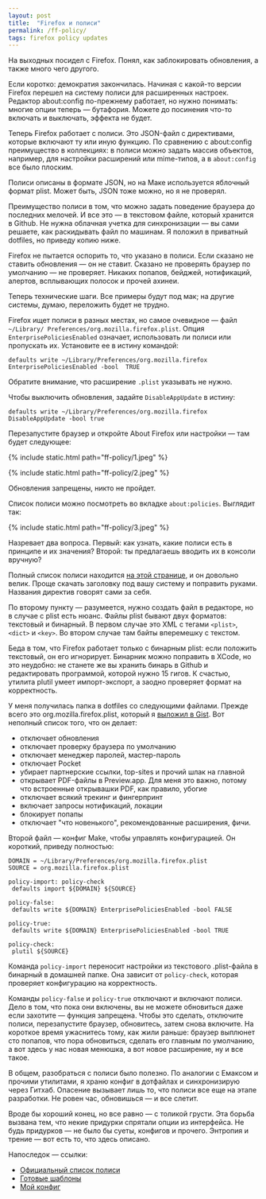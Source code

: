 ```yaml
---
layout: post
title:  "Firefox и полиси"
permalink: /ff-policy/
tags: firefox policy updates
---
```


На выходных посидел с Firefox. Понял, как заблокировать обновления, а также
много чего другого.

Если коротко: демократия закончилась. Начиная с какой-то версии Firefox перешел
на систему полиси для расширенных настроек. Редактор about:config по-прежнему
работает, но нужно понимать: многие опции теперь — бутафория. Можете до
посинения что-то включать и выключать, эффекта не будет.

Теперь Firefox работает с полиси. Это JSON-файл с директивами, которые включают
ту или иную функцию. По сравнению с about:config преимущество в коллекциях: в
полиси можно задать массив объектов, например, для настройки расширений или
mime-типов, а в `about:config` все было плоским.

Полиси описаны в формате JSON, но на Маке используется яблочный формат plist.
Может быть, JSON тоже можно, но я не проверял.

Преимущество полиси в том, что можно задать поведение браузера до последних
мелочей. И все это — в текстовом файле, который хранится в Github. Не нужна
облачная учетка для синхронизации — вы сами решаете, как раскидывать файл по
машинам. Я положил в приватный dotfiles, но приведу копию ниже.

Firefox не пытается оспорить то, что указано в полиси. Если сказано не ставить
обновления — он не ставит. Сказано не проверять браузер по умолчанию — не
проверяет. Никаких попапов, бейджей, нотификаций, алертов, всплывающих полосок и
прочей ахинеи.

Теперь технические шаги. Все примеры будут под мак; на другие системы, думаю,
переложить будет не трудно.

Firefox ищет полиси в разных местах, но самое очевидное — файл `~/Library/
Preferences/org.mozilla.firefox.plist`. Опция `EnterprisePoliciesEnabled`
означает, использовать ли полиси или пропускать их. Установите ее в истину
командой:

~~~
defaults write ~/Library/Preferences/org.mozilla.firefox EnterprisePoliciesEnabled -bool  TRUE
~~~

Обратите внимание, что расширение `.plist` указывать не нужно.

Чтобы выключить обновления, задайте `DisableAppUpdate` в истину:

~~~
defaults write ~/Library/Preferences/org.mozilla.firefox DisableAppUpdate -bool true
~~~

Перезапустите браузер и откройте About Firefox или настройки — там будет
следующее:

{% include static.html path="ff-policy/1.jpeg" %}

{% include static.html path="ff-policy/2.jpeg" %}

Обновления запрещены, никто не пройдет.

Список полиси можно посмотреть во вкладке `about:policies`. Выглядит так:

{% include static.html path="ff-policy/3.jpeg" %}

[templates]: https://mozilla.github.io/policy-templates/

Назревает два вопроса. Первый: как узнать, какие полиси есть в принципе и их
значения? Второй: ты предлагаешь вводить их в консоли вручную?

Полный список полиси находится [на этой странице][templates], и он довольно
велик. Проще скачать заголовку под вашу систему и поправить руками. Названия
директив говорят сами за себя.

По второму пункту — разумеется, нужно создать файл в редакторе, но в случае с
plist есть нюанс. Файлы plist бывают двух форматов: текстовый и бинарный. В
первом случае это XML с тегами `<plist>`, `<dict>` и `<key>`. Во втором случае
там байты вперемешку с текстом.

Беда в том, что Firefox работает только с бинарным plist: если положить
текстовый, он его игнорирует. Бинарник можно поправить в XCode, но это неудобно:
не станете же вы хранить бинарь в Github и редактировать программой, которой
нужно 15 гигов. К счастью, утилита plutil умеет импорт-экспорт, а заодно
проверяет формат на корректность.

[gist]: https://gist.github.com/igrishaev/4e0603f0129a62c335f2f38676059753

У меня получилась папка в dotfiles со следующими файлами. Прежде всего это
org.mozilla.firefox.plist, который я [выложил в Gist][gist]. Вот неполный список
того, что он делает:

- отключает обновления
- отключает проверку браузера по умолчанию
- отключает менеджер паролей, мастер-пароль
- отключает Pocket
- убирает партнерские ссылки, top-sites и прочий шлак на главной
- открывает PDF-файлы в Preview.app. Для меня это важно, потому что встроенные
  открывашки PDF, как правило, убогие
- отключает всякий трекинг и фингерпринт
- включает запросы нотификаций, локации
- блокирует попапы
- отключает "что новенького", рекомендованные расширения, фичи.

Второй файл — конфиг Make, чтобы управлять конфигурацией. Он короткий,
приведу полностью:

~~~
DOMAIN = ~/Library/Preferences/org.mozilla.firefox.plist
SOURCE = org.mozilla.firefox.plist

policy-import: policy-check
 defaults import ${DOMAIN} ${SOURCE}

policy-false:
 defaults write ${DOMAIN} EnterprisePoliciesEnabled -bool FALSE

policy-true:
 defaults write ${DOMAIN} EnterprisePoliciesEnabled -bool TRUE

policy-check:
 plutil ${SOURCE}
~~~

Команда `policy-import` переносит настройки из текстового .plist-файла в бинарный в
домашней папке. Она зависит от `policy-check`, которая проверяет конфигурацию на
корректность.

Команды `policy-false` и `policy-true` отключают и включают полиси. Дело в том,
что пока они включены, вы не можете обновиться даже если захотите — функция
запрещена. Чтобы это сделать, отключите полиси, перезапустите браузер,
обновитесь, затем снова включите. На короткое время ужаснитесь тому, как жили
раньше: браузер выплюнет сто попапов, что пора обновиться, сделать его главным
по умолчанию, а вот здесь у нас новая менюшка, а вот новое расширение, ну и все
такое.

В общем, разобраться с полиси было полезно. По аналогии с Емаксом и прочими
утилитами, я храню конфиг в дотфайлах и синхронизирую через Гитхаб. Опасение
вызывает лишь то, что полиси все еще на этапе разработки. Не ровен час,
обновишься — и все слетит.

Вроде бы хороший конец, но все равно — с толикой грусти. Эта борьба вызвана тем,
что некие придурки спрятали опции из интерфейса. Не будь придурков — не было бы
суеты, конфигов и прочего. Энтропия и трение — вот есть то, что здесь описано.

Напоследок — ссылки:

- [Официальный список полиси](https://mozilla.github.io/policy-templates/)
- [Готовые шаблоны](https://github.com/mozilla/policy-templates/blob/master/mac/org.mozilla.firefox.plist)
- [Мой конфиг](https://gist.github.com/igrishaev/4e0603f0129a62c335f2f38676059753)
